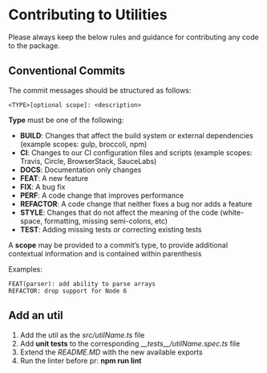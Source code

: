 # Contributing to Utilities
Please always keep the below rules and guidance for contributing any code to the package.

## Conventional Commits
The commit messages should be structured as follows:
```
<TYPE>[optional scope]: <description>
```
**Type** must be one of the following:
- **BUILD**: Changes that affect the build system or external dependencies (example scopes: gulp, broccoli, npm)
- **CI**: Changes to our CI configuration files and scripts (example scopes: Travis, Circle, BrowserStack, SauceLabs)
- **DOCS**: Documentation only changes
- **FEAT**: A new feature
- **FIX**: A bug fix
- **PERF**: A code change that improves performance
- **REFACTOR**: A code change that neither fixes a bug nor adds a feature
- **STYLE**: Changes that do not affect the meaning of the code (white-space, formatting, missing semi-colons, etc)
- **TEST**: Adding missing tests or correcting existing tests

A **scope** may be provided to a commit’s type, to provide additional contextual information and is contained within parenthesis

Examples:
```
FEAT(parser): add ability to parse arrays
REFACTOR: drop support for Node 6
```

## Add an util
1. Add the util as the *src/utilName.ts* file
2. Add **unit tests** to the corresponding *\_\_tests\_\_/utilName.spec.ts* file
3. Extend the *README.MD* with the new available exports
3. Run the linter before pr: **npm run lint**
